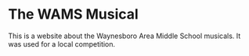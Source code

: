 # The WAMS Musical
<txt> This is a website about the Waynesboro Area Middle School musicals. It was used for a local competition. </txt>
